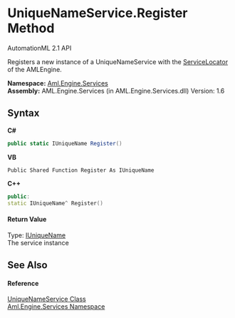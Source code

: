 # UniqueNameService.Register Method 
AutomationML 2.1 API 

Registers a new instance of a UniqueNameService with the <a href="T_Aml_Engine_Services_ServiceLocator">ServiceLocator</a> of the AMLEngine.

**Namespace:**&nbsp;<a href="N_Aml_Engine_Services">Aml.Engine.Services</a><br />**Assembly:**&nbsp;AML.Engine.Services (in AML.Engine.Services.dll) Version: 1.6

## Syntax

**C#**<br />
``` C#
public static IUniqueName Register()
```

**VB**<br />
``` VB
Public Shared Function Register As IUniqueName
```

**C++**<br />
``` C++
public:
static IUniqueName^ Register()
```


#### Return Value
Type: <a href="T_Aml_Engine_Services_Interfaces_IUniqueName">IUniqueName</a><br />The service instance

## See Also


#### Reference
<a href="T_Aml_Engine_Services_UniqueNameService">UniqueNameService Class</a><br /><a href="N_Aml_Engine_Services">Aml.Engine.Services Namespace</a><br />